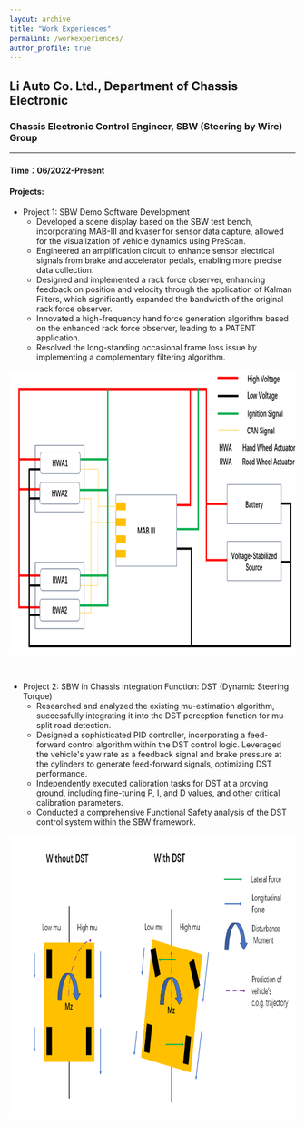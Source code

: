 ```yaml
---
layout: archive
title: "Work Experiences"
permalink: /workexperiences/
author_profile: true
---
```


## Li Auto Co. Ltd., Department of Chassis Electronic
### Chassis Electronic Control Engineer, SBW (Steering by Wire) Group   
------
#### Time：06/2022-Present
#### Projects:
* Project 1: SBW Demo Software Development
  * Developed a scene display based on the SBW test bench, incorporating MAB-III and kvaser for sensor data capture, allowed for the visualization of vehicle dynamics using PreScan.
  * Engineered an amplification circuit to enhance sensor electrical signals from brake and accelerator pedals, enabling more precise data collection.
  * Designed and implemented a rack force observer, enhancing feedback on position and velocity through the application of Kalman Filters, which significantly expanded the bandwidth of the original rack force observer.
  * Innovated a high-frequency hand force generation algorithm based on the enhanced rack force observer, leading to a PATENT application.
  * Resolved the long-standing occasional frame loss issue by implementing a complementary filtering algorithm.
<p align="center">
<img src="../images/SBW.png"  width = "800" height = "500"/>
</p>
<br/>

* Project 2: SBW in Chassis Integration Function: DST (Dynamic Steering Torque)
  * Researched and analyzed the existing mu-estimation algorithm, successfully integrating it into the DST perception function for mu-split road detection.
  * Designed a sophisticated PID controller, incorporating a feed-forward control algorithm within the DST control logic. Leveraged the vehicle's yaw rate as a feedback signal and brake pressure at the cylinders to generate feed-forward signals, optimizing DST performance.
  * Independently executed calibration tasks for DST at a proving ground, including fine-tuning P, I, and D values, and other critical calibration parameters.
  *	Conducted a comprehensive Functional Safety analysis of the DST control system within the SBW framework.
<p align="center">
<img src="../images/DST.png"  width = "800" height = "500"/>
</p>

